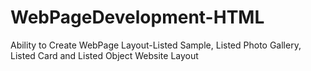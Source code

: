 # WebPageDevelopment-HTML
Ability to Create WebPage Layout-Listed Sample, Listed Photo Gallery, Listed Card and Listed Object Website Layout
